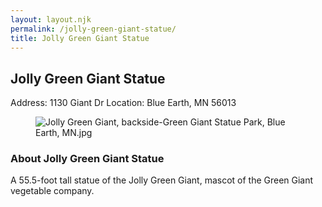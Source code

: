 ```yaml
---
layout: layout.njk
permalink: /jolly-green-giant-statue/
title: Jolly Green Giant Statue
---
```


<article class="attraction-detail container">
  <h2>Jolly Green Giant Statue</h2>
  <div class="attraction-meta">
    <span class="address">Address: 1130 Giant Dr</span>
    <span class="location">Location: Blue Earth, MN 56013</span>
  </div>
  <figure class="attraction-image">
    <img src="https://upload.wikimedia.org/wikipedia/commons/c/c1/Jolly_Green_Giant%2C_backside-Green_Giant_Statue_Park%2C_Blue_Earth%2C_MN.jpg?v=1743949199305" alt="Jolly Green Giant, backside-Green Giant Statue Park, Blue Earth, MN.jpg" loading="lazy">
  </figure>
  <div class="attraction-description">
    <h3>About Jolly Green Giant Statue</h3>
    <p>A 55.5-foot tall statue of the Jolly Green Giant, mascot of the Green Giant vegetable company.</p>
  </div>
  
</article>